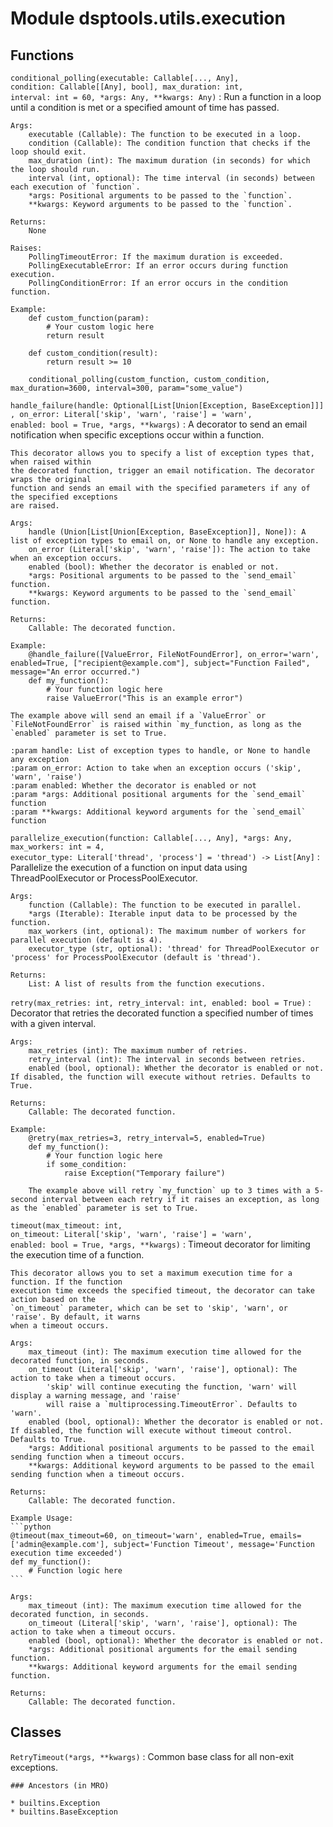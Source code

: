 Module dsptools.utils.execution
===============================

Functions
---------

    
`conditional_polling(executable: Callable[..., Any], condition: Callable[[Any], bool], max_duration: int, interval: int = 60, *args: Any, **kwargs: Any)`
:   Run a function in a loop until a condition is met or a specified amount of time has passed.
    
    Args:
        executable (Callable): The function to be executed in a loop.
        condition (Callable): The condition function that checks if the loop should exit.
        max_duration (int): The maximum duration (in seconds) for which the loop should run.
        interval (int, optional): The time interval (in seconds) between each execution of `function`.
        *args: Positional arguments to be passed to the `function`.
        **kwargs: Keyword arguments to be passed to the `function`.
    
    Returns:
        None
    
    Raises:
        PollingTimeoutError: If the maximum duration is exceeded.
        PollingExecutableError: If an error occurs during function execution.
        PollingConditionError: If an error occurs in the condition function.
    
    Example:
        def custom_function(param):
            # Your custom logic here
            return result
    
        def custom_condition(result):
            return result >= 10
    
        conditional_polling(custom_function, custom_condition, max_duration=3600, interval=300, param="some_value")

    
`handle_failure(handle: Optional[List[Union[Exception, BaseException]]], on_error: Literal['skip', 'warn', 'raise'] = 'warn', enabled: bool = True, *args, **kwargs)`
:   A decorator to send an email notification when specific exceptions occur within a function.
    
    This decorator allows you to specify a list of exception types that, when raised within
    the decorated function, trigger an email notification. The decorator wraps the original
    function and sends an email with the specified parameters if any of the specified exceptions
    are raised.
    
    Args:
        handle (Union[List[Union[Exception, BaseException]], None]): A list of exception types to email on, or None to handle any exception.
        on_error (Literal['skip', 'warn', 'raise']): The action to take when an exception occurs.
        enabled (bool): Whether the decorator is enabled or not.
        *args: Positional arguments to be passed to the `send_email` function.
        **kwargs: Keyword arguments to be passed to the `send_email` function.
    
    Returns:
        Callable: The decorated function.
    
    Example:
        @handle_failure([ValueError, FileNotFoundError], on_error='warn', enabled=True, ["recipient@example.com"], subject="Function Failed", message="An error occurred.")
        def my_function():
            # Your function logic here
            raise ValueError("This is an example error")
    
    The example above will send an email if a `ValueError` or `FileNotFoundError` is raised within `my_function, as long as the `enabled` parameter is set to True.
    
    :param handle: List of exception types to handle, or None to handle any exception
    :param on_error: Action to take when an exception occurs ('skip', 'warn', 'raise')
    :param enabled: Whether the decorator is enabled or not
    :param *args: Additional positional arguments for the `send_email` function
    :param **kwargs: Additional keyword arguments for the `send_email` function

    
`parallelize_execution(function: Callable[..., Any], *args: Any, max_workers: int = 4, executor_type: Literal['thread', 'process'] = 'thread') ‑> List[Any]`
:   Parallelize the execution of a function on input data using ThreadPoolExecutor or ProcessPoolExecutor.
    
    Args:
        function (Callable): The function to be executed in parallel.
        *args (Iterable): Iterable input data to be processed by the function.
        max_workers (int, optional): The maximum number of workers for parallel execution (default is 4).
        executor_type (str, optional): 'thread' for ThreadPoolExecutor or 'process' for ProcessPoolExecutor (default is 'thread').
    
    Returns:
        List: A list of results from the function executions.

    
`retry(max_retries: int, retry_interval: int, enabled: bool = True)`
:   Decorator that retries the decorated function a specified number of times with a given interval.
    
    Args:
        max_retries (int): The maximum number of retries.
        retry_interval (int): The interval in seconds between retries.
        enabled (bool, optional): Whether the decorator is enabled or not. If disabled, the function will execute without retries. Defaults to True.
    
    Returns:
        Callable: The decorated function.
    
    Example:
        @retry(max_retries=3, retry_interval=5, enabled=True)
        def my_function():
            # Your function logic here
            if some_condition:
                raise Exception("Temporary failure")
    
        The example above will retry `my_function` up to 3 times with a 5-second interval between each retry if it raises an exception, as long as the `enabled` parameter is set to True.

    
`timeout(max_timeout: int, on_timeout: Literal['skip', 'warn', 'raise'] = 'warn', enabled: bool = True, *args, **kwargs)`
:   Timeout decorator for limiting the execution time of a function.
    
    This decorator allows you to set a maximum execution time for a function. If the function
    execution time exceeds the specified timeout, the decorator can take action based on the
    `on_timeout` parameter, which can be set to 'skip', 'warn', or 'raise'. By default, it warns
    when a timeout occurs.
    
    Args:
        max_timeout (int): The maximum execution time allowed for the decorated function, in seconds.
        on_timeout (Literal['skip', 'warn', 'raise'], optional): The action to take when a timeout occurs.
            'skip' will continue executing the function, 'warn' will display a warning message, and 'raise'
            will raise a `multiprocessing.TimeoutError`. Defaults to 'warn'.
        enabled (bool, optional): Whether the decorator is enabled or not. If disabled, the function will execute without timeout control. Defaults to True.
        *args: Additional positional arguments to be passed to the email sending function when a timeout occurs.
        **kwargs: Additional keyword arguments to be passed to the email sending function when a timeout occurs.
    
    Returns:
        Callable: The decorated function.
    
    Example Usage:
    ```python
    @timeout(max_timeout=60, on_timeout='warn', enabled=True, emails=['admin@example.com'], subject='Function Timeout', message='Function execution time exceeded')
    def my_function():
        # Function logic here
    ```
    
    Args:
        max_timeout (int): The maximum execution time allowed for the decorated function, in seconds.
        on_timeout (Literal['skip', 'warn', 'raise'], optional): The action to take when a timeout occurs.
        enabled (bool, optional): Whether the decorator is enabled or not.
        *args: Additional positional arguments for the email sending function.
        **kwargs: Additional keyword arguments for the email sending function.
    
    Returns:
        Callable: The decorated function.

Classes
-------

`RetryTimeout(*args, **kwargs)`
:   Common base class for all non-exit exceptions.

    ### Ancestors (in MRO)

    * builtins.Exception
    * builtins.BaseException